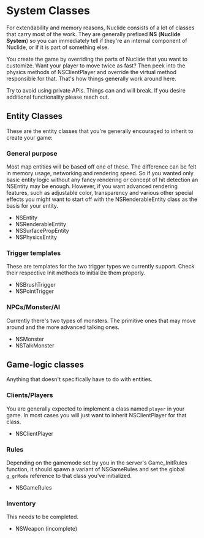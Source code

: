 # System Classes

For extendability and memory reasons, Nuclide consists of a lot of classes that carry most of
the work. They are generally prefixed **NS** (**Nuclide System**) so you can immediately tell
if they're an internal component of Nuclide, or if it is part of something else.

You create the game by overriding the parts of Nuclide that you want to customize.
Want your player to move twice as fast? Then peek into the physics methods of NSClientPlayer
and override the virtual method responsible for that. That's how things generally work around here.

Try to avoid using private APIs. Things can and will break.
If you desire additional functionality please reach out.

## Entity Classes

These are the entity classes that you're generally encouraged to inherit to create your game:

### General purpose

Most map entities will be based off one of these. The difference can be felt in memory usage, networking and rendering speed. So if you wanted only basic entity logic without any fancy rendering or concept of hit detection an NSEntity may be enough.
However, if you want advanced rendering features, such as adjustable color, transparency and various other special effects you might want to start off with the NSRenderableEntity class as the basis for your entity.

- NSEntity
- NSRenderableEntity
- NSSurfacePropEntity
- NSPhysicsEntity

### Trigger templates

These are templates for the two trigger types we currently support.
Check their respective Init methods to initialize them properly.

- NSBrushTrigger
- NSPointTrigger

### NPCs/Monster/AI

Currently there's two types of monsters. The primitive ones that may move around and the more advanced talking ones.

- NSMonster
- NSTalkMonster

## Game-logic classes

Anything that doesn't specifically have to do with entities.

### Clients/Players

You are generally expected to implement a class named `player` in your game.
In most cases you will just want to inherit NSClientPlayer for that class.

- NSClientPlayer

### Rules

Depending on the gamemode set by you in the server's Game_InitRules function, it should spawn a variant of NSGameRules and set the global `g_grMode` reference to that class you've initialized.

- NSGameRules

### Inventory

This needs to be completed.

- NSWeapon (incomplete)